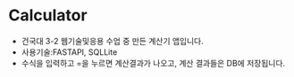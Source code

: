 # Calculator

* 건국대 3-2 웹기술및응용 수업 중 만든 계산기 앱입니다.
* 사용기술:FASTAPI, SQLLite
* 수식을 입력하고 =을 누르면 계산결과가 나오고, 계산 결과들은 DB에 저장됩니다.
